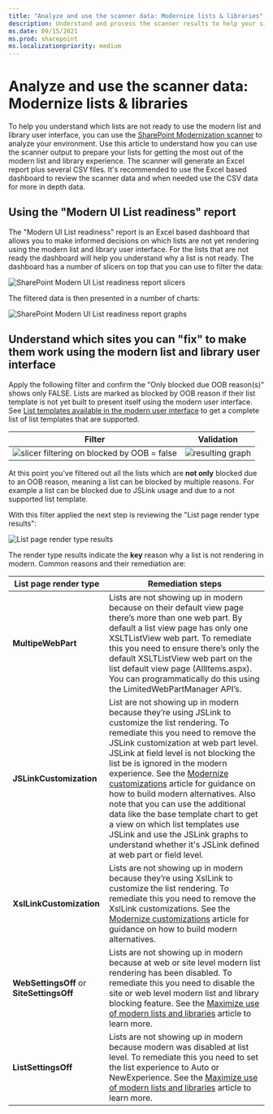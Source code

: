 ```yaml
---
title: "Analyze and use the scanner data: Modernize lists & libraries"
description: Understand and process the scanner results to help your sites to get the most out of the modern list and library experience
ms.date: 09/15/2021
ms.prod: sharepoint
ms.localizationpriority: medium
---
```


# Analyze and use the scanner data: Modernize lists & libraries

To help you understand which lists are not ready to use the modern list and library user interface, you can use the  [SharePoint Modernization scanner](https://aka.ms/sppnp-modernizationscanner) to analyze your environment. Use this article to understand how you can use the scanner output to prepare your lists for getting the most out of the modern list and library experience. The scanner will generate an Excel report plus several CSV files. It's recommended to use the Excel based dashboard to review the scanner data and when needed use the CSV data for more in depth data.

## Using the "Modern UI List readiness" report

The "Modern UI List readiness" report is an Excel based dashboard that allows you to make informed decisions on which lists are not yet rendering using the modern list and library user interface. For the lists that are not ready the dashboard will help you understand why a list is not ready. The dashboard has a number of slicers on top that you can use to filter the data:

![SharePoint Modern UI List readiness report slicers](media/modernize/modernuiscanner_1.png)

The filtered data is then presented in a number of charts:

![SharePoint Modern UI List readiness report graphs](media/modernize/modernuiscanner_2.png)

## Understand which sites you can "fix" to make them work using the modern list and library user interface

Apply the following filter and confirm the "Only blocked due OOB reason(s)" shows only FALSE. Lists are marked as blocked by OOB reason if their list template is not yet built to present itself using the modern user interface. See [List templates available in the modern user interface](/sharepoint/dev/transform/modernize-userinterface-lists-and-libraries#list-templates-available-in-the-modern-user-interface) to get a complete list of list templates that are supported.

Filter | Validation
---------|----------
![slicer filtering on blocked by OOB = false](media/modernize/modernuiscanner_3.png) | ![resulting graph](media/modernize/modernuiscanner_4.png)

At this point you've filtered out all the lists which are **not only** blocked due to an OOB reason, meaning a list can be blocked by multiple reasons. For example a list can be blocked due to JSLink usage and due to a not supported list template.

With this filter applied the next step is reviewing the "List page render type results":

![List page render type results](media/modernize/modernuiscanner_5.png)

The render type results indicate the **key** reason why a list is not rendering in modern. Common reasons and their remediation are:

List page render type | Remediation steps
---------|----------
**MultipeWebPart** | Lists are not showing up in modern because on their default view page there’s more than one web part. By default a list view page has only one XSLTListView web part. To remediate this you need to ensure there’s only the default XSLTListView web part on the list default view page (AllItems.aspx). You can programmatically do this using the LimitedWebPartManager API’s.
**JSLinkCustomization** | List are not showing up in modern because they’re using JSLink to customize the list rendering. To remediate this you need to remove the JSLink customization at web part level. JSLink at field level is not blocking the list be is ignored in the modern experience. See the [Modernize customizations](/sharepoint/dev/transform/modernize-customizations) article for guidance on how to build modern alternatives. Also note that you can use the additional data like the base template chart to get a view on which list templates use JSLink and use the JSLink graphs to understand whether it's JSLink defined at web part or field level.
**XslLinkCustomization** | Lists are not showing up in modern because they’re using XslLink to customize the list rendering. To remediate this you need to remove the XslLink customizations. See the [Modernize customizations](/sharepoint/dev/transform/modernize-customizations) article for guidance on how to build modern alternatives.
**WebSettingsOff** or **SiteSettingsOff** | Lists are not showing up in modern because at web or site level modern list rendering has been disabled. To remediate this you need to disable the site or web level modern list and library blocking feature. See the [Maximize use of modern lists and libraries](/sharepoint/dev/transform/modernize-userinterface-lists-and-libraries) article to learn more.
**ListSettingsOff** | Lists are not showing up in modern because modern was disabled at list level. To remediate this you need to set the list experience to Auto or NewExperience. See the [Maximize use of modern lists and libraries](/sharepoint/dev/transform/modernize-userinterface-lists-and-libraries) article to learn more.
